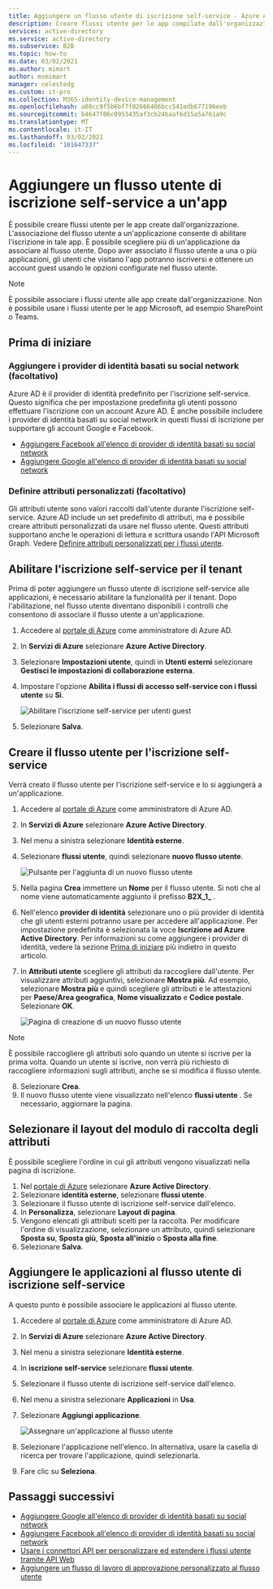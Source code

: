 ```yaml
---
title: Aggiungere un flusso utente di iscrizione self-service - Azure AD
description: Creare flussi utente per le app compilate dall'organizzazione. Quindi, gli utenti che visitano l'app possono ottenere un account Guest usando le opzioni configurate nel flusso utente.
services: active-directory
ms.service: active-directory
ms.subservice: B2B
ms.topic: how-to
ms.date: 03/02/2021
ms.author: mimart
author: msmimart
manager: celestedg
ms.custom: it-pro
ms.collection: M365-identity-device-management
ms.openlocfilehash: a08cc9f5b6bf7f02666406bcc541edb677196eeb
ms.sourcegitcommit: b4647f06c0953435af3cb24baaf6d15a5a761a9c
ms.translationtype: MT
ms.contentlocale: it-IT
ms.lasthandoff: 03/02/2021
ms.locfileid: "101647337"
---
```

# <a name="add-a-self-service-sign-up-user-flow-to-an-app"></a>Aggiungere un flusso utente di iscrizione self-service a un'app

È possibile creare flussi utente per le app create dall'organizzazione. L'associazione del flusso utente a un'applicazione consente di abilitare l'iscrizione in tale app. È possibile scegliere più di un'applicazione da associare al flusso utente. Dopo aver associato il flusso utente a una o più applicazioni, gli utenti che visitano l'app potranno iscriversi e ottenere un account guest usando le opzioni configurate nel flusso utente.

> [!NOTE]
> È possibile associare i flussi utente alle app create dall'organizzazione. Non è possibile usare i flussi utente per le app Microsoft, ad esempio SharePoint o Teams.

## <a name="before-you-begin"></a>Prima di iniziare

### <a name="add-social-identity-providers-optional"></a>Aggiungere i provider di identità basati su social network (facoltativo)

Azure AD è il provider di identità predefinito per l'iscrizione self-service. Questo significa che per impostazione predefinita gli utenti possono effettuare l'iscrizione con un account Azure AD. È anche possibile includere i provider di identità basati su social network in questi flussi di iscrizione per supportare gli account Google e Facebook.

- [Aggiungere Facebook all'elenco di provider di identità basati su social network](facebook-federation.md)
- [Aggiungere Google all'elenco di provider di identità basati su social network](google-federation.md)

### <a name="define-custom-attributes-optional"></a>Definire attributi personalizzati (facoltativo)

Gli attributi utente sono valori raccolti dall'utente durante l'iscrizione self-service. Azure AD include un set predefinito di attributi, ma è possibile creare attributi personalizzati da usare nel flusso utente. Questi attributi supportano anche le operazioni di lettura e scrittura usando l'API Microsoft Graph. Vedere [Definire attributi personalizzati per i flussi utente](user-flow-add-custom-attributes.md).

## <a name="enable-self-service-sign-up-for-your-tenant"></a>Abilitare l'iscrizione self-service per il tenant

Prima di poter aggiungere un flusso utente di iscrizione self-service alle applicazioni, è necessario abilitare la funzionalità per il tenant. Dopo l'abilitazione, nel flusso utente diventano disponibili i controlli che consentono di associare il flusso utente a un'applicazione.

1. Accedere al [portale di Azure](https://portal.azure.com) come amministratore di Azure AD.
2. In **Servizi di Azure** selezionare **Azure Active Directory**.
3. Selezionare **Impostazioni utente**, quindi in **Utenti esterni** selezionare **Gestisci le impostazioni di collaborazione esterna**.
4. Impostare l'opzione **Abilita i flussi di accesso self-service con i flussi utente** su **Sì**.

   ![Abilitare l'iscrizione self-service per utenti guest](media/self-service-sign-up-user-flow/enable-self-service-sign-up.png)
5. Selezionare **Salva**.
## <a name="create-the-user-flow-for-self-service-sign-up"></a>Creare il flusso utente per l'iscrizione self-service

Verrà creato il flusso utente per l'iscrizione self-service e lo si aggiungerà a un'applicazione.

1. Accedere al [portale di Azure](https://portal.azure.com) come amministratore di Azure AD.
2. In **Servizi di Azure** selezionare **Azure Active Directory**.
3. Nel menu a sinistra selezionare **Identità esterne**.
4. Selezionare **flussi utente**, quindi selezionare **nuovo flusso utente**.

   ![Pulsante per l'aggiunta di un nuovo flusso utente](media/self-service-sign-up-user-flow/new-user-flow.png)

5. Nella pagina **Crea** immettere un **Nome** per il flusso utente. Si noti che al nome viene automaticamente aggiunto il prefisso **B2X_1_** .
6. Nell'elenco **provider di identità** selezionare uno o più provider di identità che gli utenti esterni potranno usare per accedere all'applicazione. Per impostazione predefinita è selezionata la voce **Iscrizione ad Azure Active Directory**. Per informazioni su come aggiungere i provider di identità, vedere la sezione [Prima di iniziare](#before-you-begin) più indietro in questo articolo.
7. In **Attributi utente** scegliere gli attributi da raccogliere dall'utente. Per visualizzare attributi aggiuntivi, selezionare **Mostra più**. Ad esempio, selezionare **Mostra più** e quindi scegliere gli attributi e le attestazioni per **Paese/Area geografica**, **Nome visualizzato** e **Codice postale**. Selezionare **OK**.

   ![Pagina di creazione di un nuovo flusso utente](media/self-service-sign-up-user-flow/create-user-flow.png)

> [!NOTE]
> È possibile raccogliere gli attributi solo quando un utente si iscrive per la prima volta. Quando un utente si iscrive, non verrà più richiesto di raccogliere informazioni sugli attributi, anche se si modifica il flusso utente.

8. Selezionare **Crea**.
9. Il nuovo flusso utente viene visualizzato nell'elenco **flussi utente** . Se necessario, aggiornare la pagina.

## <a name="select-the-layout-of-the-attribute-collection-form"></a>Selezionare il layout del modulo di raccolta degli attributi

È possibile scegliere l'ordine in cui gli attributi vengono visualizzati nella pagina di iscrizione. 

1. Nel [portale di Azure](https://portal.azure.com) selezionare **Azure Active Directory**.
2. Selezionare **identità esterne**, selezionare **flussi utente**.
3. Selezionare il flusso utente di iscrizione self-service dall'elenco.
4. In **Personalizza**, selezionare **Layout di pagina**.
5. Vengono elencati gli attributi scelti per la raccolta. Per modificare l'ordine di visualizzazione, selezionare un attributo, quindi selezionare **Sposta su**, **Sposta giù**, **Sposta all'inizio** o **Sposta alla fine**.
6. Selezionare **Salva**.

## <a name="add-applications-to-the-self-service-sign-up-user-flow"></a>Aggiungere le applicazioni al flusso utente di iscrizione self-service

A questo punto è possibile associare le applicazioni al flusso utente.

1. Accedere al [portale di Azure](https://portal.azure.com) come amministratore di Azure AD.
2. In **Servizi di Azure** selezionare **Azure Active Directory**.
3. Nel menu a sinistra selezionare **Identità esterne**.
4. In **iscrizione self-service** selezionare **flussi utente**.
5. Selezionare il flusso utente di iscrizione self-service dall'elenco.
6. Nel menu a sinistra selezionare **Applicazioni** in **Usa**.
7. Selezionare **Aggiungi applicazione**.

   ![Assegnare un'applicazione al flusso utente](media/self-service-sign-up-user-flow/assign-app-to-user-flow.png)

8. Selezionare l'applicazione nell'elenco. In alternativa, usare la casella di ricerca per trovare l'applicazione, quindi selezionarla.
9. Fare clic su **Seleziona**.

## <a name="next-steps"></a>Passaggi successivi

- [Aggiungere Google all'elenco di provider di identità basati su social network](google-federation.md)
- [Aggiungere Facebook all'elenco di provider di identità basati su social network](facebook-federation.md)
- [Usare i connettori API per personalizzare ed estendere i flussi utente tramite API Web](api-connectors-overview.md)
- [Aggiungere un flusso di lavoro di approvazione personalizzato al flusso utente](self-service-sign-up-add-approvals.md)
